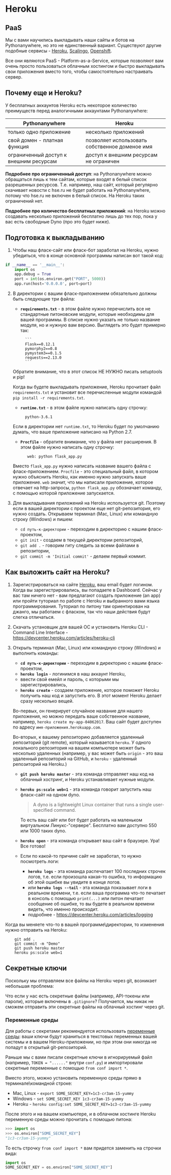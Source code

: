# Heroku

## PaaS

Мы с вами научились выкладывать наши сайты и ботов на Pythonanywhere, но это не единственный вариант. Существуют другие подобные сервисы - [Heroku](https://www.heroku.com/), [Scalingo](https://scalingo.com/), [Openshift](https://www.openshift.com/). 

Все они являются PaaS - Platform-as-a-Service, которые позволяют вам очень просто пользоваться облачным хостингом и быстро выкладывать свои приложения вместо того, чтобы самостоятельно настраивать сервер.

## Почему еще и Heroku?

У бесплатных аккаунтов Heroku есть некоторое количество преимуществ перед аналогичными аккаунтами Pythonanywhere:

|Pythonanywhere | Heroku |
| ---           | ---    |
|только одно приложение | несколько приложений  |
| свой домен - платная функция | позволяет использовать собственное доменое имя |
| ограниченный доступ к внешним ресурсам  | доступ к внешним ресурсам не ограничен |

__Подробнее про ограниченный доступ__: на Pythonanywhere можно обращаться лишь к тем сайтам, которые входят в белый список разрешенных ресурсов. Т.е. например, наш сайт, который регулярно скачивает новости с hse.ru не будет работать на Pythonanywhere, потому что hse.ru не включен в белый список. На Heroku таких ограничений нет.

__Подробнее про количество бесплатных приложений__: на Heroku можно создавать несколько приложений бесплатно лишь до тех пор, пока у вас есть свободные Dyno (про это будет ниже).


## Подготовка к выкладыванию

1) Чтобы наш фласк-сайт или фласк-бот заработал на Heroku, нужно убедиться, что в конце основной программы написан вот такой код:  

```python
if __name__ == '__main__':
    import os
    app.debug = True
    port = int(os.environ.get("PORT", 5000))
    app.run(host='0.0.0.0', port=port)
```
	

2) В директории с вашим фласк-приложением обязательно должны быть следующие три файла:
	* __`requirements.txt`__ - в этом файле нужно перечислить все не стандартные питоновские модули, которые необходимы для вашей программы.  В списке нужно указать не только название модуля, но и нужную вам версию. Выглядеть это будет примерно так:  
	
			```
			Flask==0.12.1
			pymorphy2==0.8
			pymystem3==0.1.5
			requests==2.13.0
			```
			
	Обратите внимание, что в этот список НЕ НУЖНО писать setuptools и pip!
	  
	Когда вы будете выкладывать приложение, Heroku прочитает файл `requirements.txt` и установит все перечисленные модули командой `pip install -r requirements.txt`.
  
	* __`runtime.txt`__ - в этом файле нужно написать одну строчку: 
		
			python-3.6.1
		
	Если в директории нет `runtime.txt`, то Heroku будет по умолчанию думать, что ваше приложение написано на Python 2.7.

	* __`Procfile`__ - обратите внимание, что у файла нет расширения. В этом файле нужно написать одну строчку: 

			 web: python flask_app.py
			 
	Вместо `flask_app.py` нужно написать название вашего файла с фласк-приложением. `Procfile` - это специальный файл, в котором нужно объяснить Heroku, как именно нужно запускать ваше приложение. `web` значит, что мы написали приложение, которое отвечает на http-запросы, `python flask_app.py` обозначает команду, с помощью которой приложение запускается.

	 
3) Для выкладывания приложений на Heroku используется git. Поэтому если в вашей директории с проектом еще нет git-репозитория, его нужно создать. Открываем терминал (Mac, Linux) или командную строку (Windows) и пишем:
    * `cd путь-к-директории` - переходим в директорию с нашим фласк-проектом,
	* `git init` - создаем в текущей директории репозиторий,
	* `git add .` - говорим гиту следить за всеми файлами в репозитории,
	* `git commit -m 'Initial commit'` - делаем первый коммит.

 
## Как выложить сайт на Heroku?

1) Зарегистрироваться на сайте [Heroku](https://www.heroku.com/), ваш email будет логином. Когда вы зарегистрировались, вы попадаете в Dashboard. Сейчас у вас там ничего нет - вам предлагают создать приложение (an app) или пройти туториал по работе с Heroku и выбранного вами языка программирования. Туториал по питону там ориентирован на джанго, мы работаем с фласком, так что наши действия будут слегка отличаться.

2) Скачать установщик для вашей ОС и установить Heroku CLI - Command Line Interface - https://devcenter.heroku.com/articles/heroku-cli

3) Открыть терминал (Mac, Linux) или командную строку (Windows) и выполнить команды:

    * __`cd путь-к-директории`__ - переходим в директорию с нашим фласк-проектом,
	* __`heroku login`__ - логинимся в наш аккаунт Heroku,
	* ввести свой емейл и пароль, с которыми мы зарегистрировались,
	* __`heroku create`__ - создаем приложение, которое поможет Heroku получить наш код и запустить его. В этот момент Heroku делает сразу несколько вещей. 
	
	Во-первых, он генерирует случайное название для нашего приложения, но можно передать ваше собственное название, например, `heroku create my-app-04062017`. Ваш сайт будет доступен по адресу `имя-приложения.herokuapp.com`. 
	
	Во-вторых, к вашему репозиторию добавляется удаленный репозиторий (git remote), который называется `heroku`. У одного локального репозитория на вашем компьютере может быть несколько удаленных (например, у вас может быть `origin` - это ваш удаленный репозиторий на GitHub, и `heroku` - удаленный репозиторий на Heroku.)
	
	* __`git push heroku master`__ - эта команда отправляет наш код на облачный хостринг, и Heroku устанавливает нужные модули.
	* __`heroku ps:scale web=1`__ - эта команда говорит запустить наш фласк-сайт на одном dyno. 
	
		> A dyno is a lightweight Linux container that runs a single user-specified command.
		
		То есть ваш сайт или бот будет работать на маленьком виртуальном Линукс-"сервере". Бесплатно вам доступно 550 или 1000 таких dyno.
		
	* __`heroku open`__ - эта команда открывает ваш сайт в браузере. Ура! Все готово!
	* Если по какой-то причине сайт не заработал, то нужно посмотреть логи:
  
        - __`heroku logs`__ -  эта команда распечатает 100 последних строчек логов, т.е. если произошла какая-то ошибка, то информацию об этой ошибке вы увидите в конце логов.
        - или __`heroku logs --tail`__ - эта команда показывает логи в реальном времени, т.е. если ваша программа что-то печатает в консоль с помощью `print(...)` или питон печатает сообщение об ошибке, то вы будете в реальном времени видеть, что именно происходит.
        - подробнее - https://devcenter.heroku.com/articles/logging 

Когда вы меняете что-то в вашей программе\директории, то изменения нужно отправить на Heroku:

		git add .
		git commit -m "Demo"
		git push heroku master
		heroku ps:scale web=1


## Секретные ключи

Поскольку мы отправляем все файлы на Heroku через git, возникает небольшая проблема:

Что если у нас есть секретные файлы (например, API-токены или пароли), которые включены в `.gitignore`? Получается, мы никак не сможем отправить эти секретные файлы на облачный хостинг через git. 

### Переменные среды
Для работы с секретами рекомендуется использовать [переменные среды](https://en.wikipedia.org/wiki/Environment_variable): ваши ключи будут храниться в текстовых переменных вашей системы и в вашем Heroku-приложении, но при этом они никогда не попадут в открытый git-репозиторий. 

Раньше мы с вами писали секретные ключи в игнорируемый файл (например, `TOKEN = "......"` внутри `conf.py`) и импортировали секретные переменные с помощью `from conf import *`. 

Вместо этого, можно установить переменную среды прямо в терминале\командной строке:

* Mac, Linux - `export SOME_SECRET_KEY=1c3-cr3am-15-yummy` 
* Windows - `set SOME_SECRET_KEY 1c3-cr3am-15-yummy`
* Heroku - `heroku config:set SOME_SECRET_KEY=1c3-cr3am-15-yummy`

После этого и на вашем компьютере, и в облачном хостинге Heroku переменную среды можно прочитать с помощью питона:

```python
>>> import os
>>> os.environ["SOME_SECRET_KEY"]
"1c3-cr3am-15-yummy"
```
	
	
То есть строчку `from conf import *` вам придется заменить на строчки вида:

```python
import os
SOME_SECRET_KEY = os.environ["SOME_SECRET_KEY"]
```
	
    
